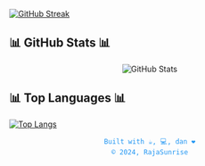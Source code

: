 [![GitHub Streak](https://github-readme-streak-stats.herokuapp.com?user=RajaSunrise&theme=transparent)](https://git.io/streak-stats)

## 📊 GitHub Stats 📊
<div align="center">
  <img src="https://github-readme-stats.vercel.app/api?username=RajaSunrise&show_icons=true&theme=radical" alt="GitHub Stats" />
</div>


## 📊 Top Languages 📊
[![Top Langs](https://github-readme-stats.vercel.app/api/top-langs/?username=RajaSunrise&langs_count=5&hide=javascript,html,php,coffeescript,css,Dockerfile,c,C++,jupyter%20notebook)](https://git.io/top-langs)

<!-- Footer -->
<div align="center">
  <p style="font-family: monospace; font-size: 12px; color: #2196F3;">
    Built with ☕, 💻, dan ❤️  
    <br/>
    © 2024, RajaSunrise
  </p>
</div>
